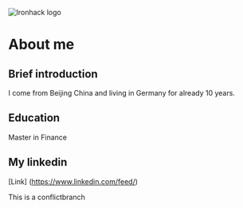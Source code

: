 ![Ironhack logo](https://i.imgur.com/1QgrNNw.png)
# About me
## Brief introduction
I come from Beijing China and living in Germany for already 10 years.

## Education
Master in Finance

## My linkedin
[Link] (https://www.linkedin.com/feed/)

This is a conflictbranch
